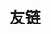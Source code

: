 ---
title: 友链
slug: "links"
links:
  - title: GitHub
    description: GitHub is the world's largest software development platform.
    website: https://github.com
    image: https://github.githubassets.com/images/modules/logos_page/GitHub-Mark.png
  - title: TypeScript
    description: TypeScript is a typed superset of JavaScript that compiles to plain JavaScript.
    website: https://www.typescriptlang.org
    image: ts-logo-128.jpg
  - title: Lockey
    description: A democratic organization joined by a group of creative tech-enthusiasts
    website: https://lkt.icu
    image:   https://lkt.icu/assets/lockey4.1.webp
    
menu:
    main: 
        weight: -50
        params:
            icon: link

comments: false
---